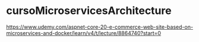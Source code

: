 # cursoMicroservicesArchitecture
https://www.udemy.com/aspnet-core-20-e-commerce-web-site-based-on-microservices-and-docker/learn/v4/t/lecture/8864740?start=0
